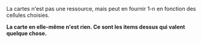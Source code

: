 La cartes n'est pas une ressource, mais peut en fournir 1-n en fonction des cellules choisies.

**La carte en elle-même n'est rien. Ce sont les items dessus qui valent quelque chose.**
